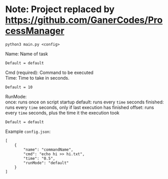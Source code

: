 # Note: Project replaced by https://github.com/GanerCodes/ProcessManager

`python3 main.py <config>`

Name:
    Name of task
    
    Default = default
Cmd (required):
    Command to be executed  
Time:
    Time to take in seconds.
    
    Default = 10  
RunMode:  
    once: runs once on script startup
    default: runs every `time` seconds
    finished: runs every `time` seconds, only if last execution has finished
    offset: runs every `time` seconds, plus the time it the execution took
    
    Default = default

Example `config.json`:
```
[
    {
        "name": "commandName",
        "cmd": "echo hi >> hi.txt",
        "time": "0.5",
        "runMode": "default"
    }
]
```